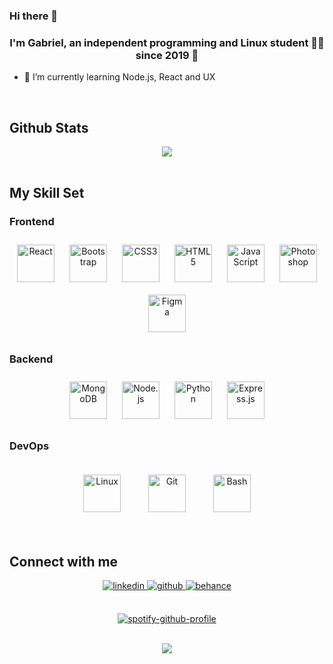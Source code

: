 ### Hi there 👋

### <div align="center">I'm Gabriel, an independent programming and Linux student 👨‍💻 since 2019 🚀</div>  
  

 

- 🌱 I’m currently learning Node.js, React and UX  
  

<br/>  


## Github Stats  
<div align="center"><img src="https://github-readme-stats.vercel.app/api?username=gabrigarrido&theme=dark&show_icons=true&count_private=true&hide_border=true" align="center" /></div>  

<br/>  


## My Skill Set  
<!-- <tabel><tr><td valign="top" width="33%" > -->



### Frontend  
<div align="center">  
<img style="margin: 10px" src="https://profilinator.rishav.dev/skills-assets/react-original-wordmark.svg" alt="React" height="60" />  
<img style="margin: 10px" src="https://profilinator.rishav.dev/skills-assets/bootstrap-plain.svg" alt="Bootstrap" height="60" />  
<img style="margin: 10px" src="https://profilinator.rishav.dev/skills-assets/css3-original-wordmark.svg" alt="CSS3" height="60" />  
<img style="margin: 10px" src="https://profilinator.rishav.dev/skills-assets/html5-original-wordmark.svg" alt="HTML5" height="60" />  
<img style="margin: 10px" src="https://profilinator.rishav.dev/skills-assets/javascript-original.svg" alt="JavaScript" height="60" />  
<img style="margin: 10px" src="https://profilinator.rishav.dev/skills-assets/photoshop-plain.svg" alt="Photoshop" height="60" />  
<img style="margin: 10px" src="https://profilinator.rishav.dev/skills-assets/figma-icon.svg" alt="Figma" height="60" />  
</div>

</td><td valign="top" width="33%">



### Backend
<div align="center">  
<img style="margin: 10px" src="https://profilinator.rishav.dev/skills-assets/mongodb-original-wordmark.svg" alt="MongoDB" height="60" />  
<img style="margin: 10px" src="https://profilinator.rishav.dev/skills-assets/nodejs-original-wordmark.svg" alt="Node.js" height="60" />  
<img style="margin: 10px" src="https://profilinator.rishav.dev/skills-assets/python-original.svg" alt="Python" height="60" />  
<img style="margin: 10px" src="https://profilinator.rishav.dev/skills-assets/express-original-wordmark.svg" alt="Express.js" height="60" />  
</div>

</td><td valign="top" width="50%">



### DevOps  
<div align="center">  
<img style="margin: 20px" src="https://profilinator.rishav.dev/skills-assets/linux-original.svg" alt="Linux" height="60" />  
<img style="margin: 20px" src="https://profilinator.rishav.dev/skills-assets/git-scm-icon.svg" alt="Git" height="60" />  
<img style="margin: 20px" src="https://profilinator.rishav.dev/skills-assets/gnu_bash-icon.svg" alt="Bash" height="60" />  
</div>

</td></tr></table>  

<br/>  


## Connect with me  
<div align="center">
<a href="https://www.linkedin.com/in/gabriel-r-567505136/" target="_blank">
<img src=https://img.shields.io/badge/linkedin-%231E77B5.svg?&style=for-the-badge&logo=linkedin&logoColor=white alt=linkedin style="margin-bottom: 5px;" />
</a>
<a href="https://github.com/https://github.com/gabrigarrido" target="_blank">
<img src=https://img.shields.io/badge/github-%2324292e.svg?&style=for-the-badge&logo=github&logoColor=white alt=github style="margin-bottom: 5px;" />
</a>
<a href="https://www.behance.net/https://www.behance.net/gabrielf7" target="_blank">
<img src=https://img.shields.io/badge/behance-%23191919.svg?&style=for-the-badge&logo=behance&logoColor=white alt=behance style="margin-bottom: 5px;" />
</a>  
</div>  
  

<br/>

<div align="center" [![spotify-github-profile](https://spotify-github-profile.vercel.app/api/view?uid=kaxkata&cover_image=true&theme=default&bar_color=ffa300&bar_color_cover=true)](https://spotify-github-profile.vercel.app/api/view?uid=kaxkata&redirect=true)>
  
  
 [![spotify-github-profile](https://spotify-github-profile.vercel.app/api/view?uid=kaxkata&cover_image=true&theme=default&bar_color=ffa300&bar_color_cover=true)](https://spotify-github-profile.vercel.app/api/view?uid=kaxkata&redirect=true)



</div>

<br/>  

<div align="center">
<img src="https://komarev.com/ghpvc/?username=gabrigarrido&&style=flat-square&color=brightgreen" align="center" />
</div>  
  

